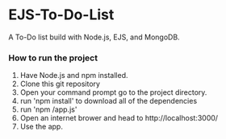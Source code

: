 # EJS-To-Do-List
A To-Do list build with Node.js, EJS, and MongoDB. 

### How to run the project
1. Have Node.js and npm installed.
2. Clone this git repository
3. Open your command prompt go to the project directory.
4. run 'npm install' to download all of the dependencies
5. run 'npm /app.js'
6. Open an internet brower and head to http://localhost:3000/
7. Use the app.
